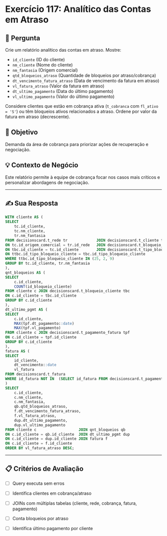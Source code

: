 # Exercício 117: Analítico das Contas em Atraso

## 📝 Pergunta

Crie um relatório analítico das contas em atraso. Mostre:

- `id_cliente` (ID do cliente)
- `nm_cliente` (Nome do cliente)
- `nm_fantasia` (Origem comercial)
- `qtd_bloqueios_atraso` (Quantidade de bloqueios por atraso/cobrança)
- `dt_vencimento_fatura_atraso` (Data de vencimento da fatura em atraso)
- `vl_fatura_atraso` (Valor da fatura em atraso)
- `dt_ultimo_pagamento` (Data do último pagamento)
- `vl_ultimo_pagamento` (Valor do último pagamento)

Considere clientes que estão em cobrança ativa (`t_cobranca` com `fl_ativo = 'S'`) ou têm bloqueios ativos relacionados a atraso. Ordene por valor da fatura em atraso (decrescente).

## 🎯 Objetivo

Demanda da área de cobrança para priorizar ações de recuperação e negociação.

## 💡 Contexto de Negócio

Este relatório permite à equipe de cobrança focar nos casos mais críticos e personalizar abordagens de negociação.

---

## ✍️ Sua Resposta

```sql
WITH cliente AS ( 
SELECT
    tc.id_cliente,
    tc.nm_cliente,
    tr.nm_fantasia
FROM decisionscard.t_rede tr             JOIN decisionscard.t_cliente tc
ON tc.id_origem_comercial = tr.id_rede   JOIN decisionscard.t_bloqueio_cliente tbc 
ON tbc.id_cliente = tc.id_cliente        JOIN decisionscard.t_tipo_bloqueio_cliente ttbc 
ON ttbc.id_tipo_bloqueio_cliente = tbc.id_tipo_bloqueio_cliente
WHERE ttbc.id_tipo_bloqueio_cliente IN (25, 2, 9)
GROUP BY tc.id_cliente, tr.nm_fantasia
),
qnt_bloqueios AS ( 
SELECT 
    c.id_cliente,
    COUNT(id_bloqueio_cliente)                                             AS qtd_bloqueios_atraso 
FROM cliente c JOIN decisionscard.t_bloqueio_cliente tbc 
ON c.id_cliente = tbc.id_cliente
GROUP BY c.id_cliente
),
dt_ultimo_pgmt AS (
SELECT 
    c.id_cliente,
    MAX(tpf.dt_pagamento::date)                                                    AS dt_ultimo_pagamento,
    MAX(tpf.vl_pagamento)                                                          AS vl_ultimo_pagamento
FROM cliente c JOIN decisionscard.t_pagamento_fatura tpf
ON c.id_cliente = tpf.id_cliente
GROUP BY c.id_cliente
),
fatura AS ( 
SELECT 
    id_cliente,
    dt_vencimento::date                                                 AS dt_vencimento_fatura_atraso,
    vl_fatura                                                           AS vl_fatura_atraso
FROM decisionscard.t_fatura 
WHERE id_fatura NOT IN  (SELECT id_fatura FROM decisionscard.t_pagamento_fatura) AND vl_fatura != 0 AND fl_ativa = 'S'
)
SELECT 
    c.id_cliente,
    c.nm_cliente,
    c.nm_fantasia,
    qb.qtd_bloqueios_atraso,
    f.dt_vencimento_fatura_atraso,
    f.vl_fatura_atraso,
    dup.dt_ultimo_pagamento,
    dup.vl_ultimo_pagamento
FROM cliente c                   JOIN qnt_bloqueios qb
ON c.id_cliente = qb.id_cliente  JOIN dt_ultimo_pgmt dup
ON c.id_cliente = dup.id_cliente JOIN fatura f
ON c.id_cliente = f.id_cliente
ORDER BY vl_fatura_atraso DESC;
```

---

## 📋 Critérios de Avaliação

- [ ] Query executa sem erros
- [ ] Identifica clientes em cobrança/atraso
- [ ] JOINs com múltiplas tabelas (cliente, rede, cobrança, fatura, pagamento)
- [ ] Conta bloqueios por atraso
- [ ] Identifica último pagamento por cliente


